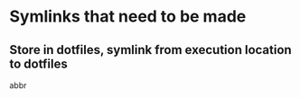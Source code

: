 # Symlinks that need to be made
## Store in dotfiles, symlink from execution location to dotfiles
abbr

